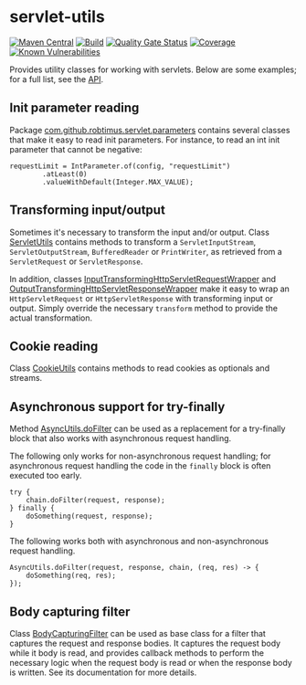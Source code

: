 # servlet-utils
[![Maven Central](https://img.shields.io/maven-central/v/com.github.robtimus/servlet-utils?versionPrefix=1)](https://search.maven.org/artifact/com.github.robtimus/servlet-utils)
[![Build](https://github.com/robtimus/servlet-utils/actions/workflows/build.yml/badge.svg?branch=1.x)](https://github.com/robtimus/servlet-utils/actions/workflows/build.yml)
[![Quality Gate Status](https://sonarcloud.io/api/project_badges/measure?project=com.github.robtimus%3Aservlet-utils&branch=1.x&metric=alert_status)](https://sonarcloud.io/summary/overall?id=com.github.robtimus%3Aservlet-utils&branch=1.x)
[![Coverage](https://sonarcloud.io/api/project_badges/measure?project=com.github.robtimus%3Aservlet-utils&branch=1.x&metric=coverage)](https://sonarcloud.io/summary/overall?id=com.github.robtimus%3Aservlet-utils&branch=1.x)
[![Known Vulnerabilities](https://snyk.io/test/github/robtimus/servlet-utils/1.x/badge.svg)](https://snyk.io/test/github/robtimus/servlet-utils/1.x)

Provides utility classes for working with servlets. Below are some examples; for a full list, see the [API](https://robtimus.github.io/servlet-utils/apidocs/).

## Init parameter reading

Package [com.github.robtimus.servlet.parameters](https://robtimus.github.io/servlet-utils/apidocs/com/github/robtimus/servlet/parameters/package-summary.html) contains several classes that make it easy to read init parameters. For instance, to read an int init parameter that cannot be negative:

    requestLimit = IntParameter.of(config, "requestLimit")
            .atLeast(0)
            .valueWithDefault(Integer.MAX_VALUE);

## Transforming input/output

Sometimes it's necessary to transform the input and/or output. Class [ServletUtils](https://robtimus.github.io/servlet-utils/apidocs/com/github/robtimus/servlet/ServletUtils.html) contains methods to transform a `ServletInputStream`, `ServletOutputStream`, `BufferedReader` or `PrintWriter`, as retrieved from a `ServletRequest` or `ServletResponse`.

In addition, classes [InputTransformingHttpServletRequestWrapper](https://robtimus.github.io/servlet-utils/apidocs/com/github/robtimus/servlet/http/InputTransformingHttpServletRequestWrapper.html) and [OutputTransformingHttpServletResponseWrapper](https://robtimus.github.io/servlet-utils/apidocs/com/github/robtimus/servlet/http/OutputTransformingHttpServletResponseWrapper.html) make it easy to wrap an `HttpServletRequest` or `HttpServletResponse` with transforming input or output. Simply override the necessary `transform` method to provide the actual transformation.

## Cookie reading

Class [CookieUtils](https://robtimus.github.io/servlet-utils/apidocs/com/github/robtimus/servlet/http/CookieUtils.html) contains methods to read cookies as optionals and streams.

## Asynchronous support for try-finally

Method [AsyncUtils.doFilter](https://robtimus.github.io/servlet-utils/apidocs/com/github/robtimus/servlet/AsyncUtils.html#doFilter-javax.servlet.ServletRequest-javax.servlet.ServletResponse-javax.servlet.FilterChain-com.github.robtimus.servlet.ServletConsumer-) can be used as a replacement for a try-finally block that also works with asynchronous request handling.

The following only works for non-asynchronous request handling; for asynchronous request handling the code in the `finally` block is often executed too early.

    try {
        chain.doFilter(request, response);
    } finally {
        doSomething(request, response);
    }

The following works both with asynchronous and non-asynchronous request handling.

    AsyncUtils.doFilter(request, response, chain, (req, res) -> {
        doSomething(req, res);
    });

## Body capturing filter

Class [BodyCapturingFilter](https://robtimus.github.io/servlet-utils/apidocs/com/github/robtimus/servlet/http/BodyCapturingFilter.html) can be used as base class for a filter that captures the request and response bodies. It captures the request body while it body is read, and provides callback methods to perform the necessary logic when the request body is read or when the response body is written. See its documentation for more details.
